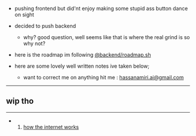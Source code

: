 - pushing frontend but did'nt enjoy making some stupid ass button dance on sight

- decided to push backend

  - why? good question, well seems like that is where the real grind is so why not?

- here is the roadmap im following [@backend/roadmap.sh](https://roadmap.sh/backend)
- here are some lovely well written notes ive taken below;
  - want to correct me on anything hit me : hassanamiri.ai@gmail.com

---

## wip tho

---

- 1. [how the internet works](/note/INTERNET.md)
